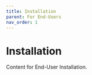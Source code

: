 ```yaml
---
title: Installation
parent: For End-Users
nav_order: 1
---
```


# Installation

Content for End-User Installation.